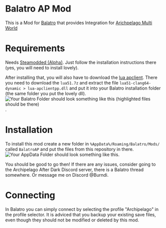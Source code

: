 # Balatro AP Mod

This is a Mod for [Balatro](https://store.steampowered.com/app/2379780/Balatro/) that provides Integration for [Arichpelago Multi World](https://archipelago.gg)

# Requirements

Needs [Steamodded (Alpha)](https://github.com/Steamopollys/Steamodded?tab=readme-ov-file#how-to-install-the-alpha). Just follow the installation instructions there (yes, you will need to install lovely). 

After installing that, you will also have to download the [lua apclient](https://github.com/black-sliver/lua-apclientpp/releases). There you need to download the `lua51.7z` and extract the file `lua51-clang64-dynamic > lua-apclientpp.dll` and put it into your Balatro installation folder (the same folder you put the lovely dll). 
![Your Balatro Folder should look something like this (highlighted files should be there)](https://i.imgur.com/Pe5uTX4.png).

# Installation

To install this mod create a new folder in `%AppData%/Roaming/Balatro/Mods/` called `BalatroAP` and put the files from this repository in there. ![Your AppData Folder should look something like this](https://i.imgur.com/3JzrdlV.png).

You should be good to go then! If there are any issues, consider going to the Archipelago After Dark Discord server, there is a Balatro thread somewhere. Or message me on Discord @Burndi. 

# Connecting

In Balatro you can simply connect by selecting the profile "Archipelago" in the profile selector. 
It is adviced that you backup your existing save files, even though they should not be modified or deleted by this mod. 
